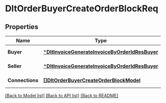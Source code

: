 # DltOrderBuyerCreateOrderBlockReq

## Properties
Name | Type | Description | Notes
------------ | ------------- | ------------- | -------------
**Buyer** | [***DltInvoiceGenerateInvoiceByOrderIdResBuyer**](dltInvoiceGenerateInvoiceByOrderIdRes_buyer.md) |  | [default to null]
**Seller** | [***DltInvoiceGenerateInvoiceByOrderIdResBuyer**](dltInvoiceGenerateInvoiceByOrderIdRes_buyer.md) |  | [default to null]
**Connections** | [**[]DltOrderBuyerCreateOrderBlockModel**](dltOrderBuyerCreateOrderBlockModel.md) |  | [default to null]

[[Back to Model list]](../README.md#documentation-for-models) [[Back to API list]](../README.md#documentation-for-api-endpoints) [[Back to README]](../README.md)

